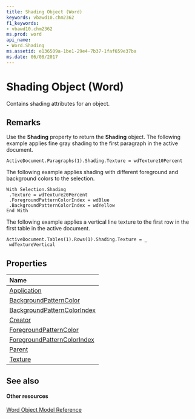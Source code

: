 ```yaml
---
title: Shading Object (Word)
keywords: vbawd10.chm2362
f1_keywords:
- vbawd10.chm2362
ms.prod: word
api_name:
- Word.Shading
ms.assetid: e136509a-1be1-29e4-7b37-1faf659e37ba
ms.date: 06/08/2017
---
```



# Shading Object (Word)

Contains shading attributes for an object.


## Remarks

Use the  **Shading** property to return the **Shading** object. The following example applies fine gray shading to the first paragraph in the active document.


```
ActiveDocument.Paragraphs(1).Shading.Texture = wdTexture10Percent
```

The following example applies shading with different foreground and background colors to the selection.




```
With Selection.Shading 
 .Texture = wdTexture20Percent 
 .ForegroundPatternColorIndex = wdBlue 
 .BackgroundPatternColorIndex = wdYellow 
End With
```

The following example applies a vertical line texture to the first row in the first table in the active document.




```
ActiveDocument.Tables(1).Rows(1).Shading.Texture = _ 
 wdTextureVertical
```


## Properties



|**Name**|
|:-----|
|[Application](shading-application-property-word.md)|
|[BackgroundPatternColor](shading-backgroundpatterncolor-property-word.md)|
|[BackgroundPatternColorIndex](shading-backgroundpatterncolorindex-property-word.md)|
|[Creator](shading-creator-property-word.md)|
|[ForegroundPatternColor](shading-foregroundpatterncolor-property-word.md)|
|[ForegroundPatternColorIndex](shading-foregroundpatterncolorindex-property-word.md)|
|[Parent](shading-parent-property-word.md)|
|[Texture](shading-texture-property-word.md)|

## See also


#### Other resources


[Word Object Model Reference](http://msdn.microsoft.com/library/be452561-b436-bb9b-6f94-3faa9a74a6fd%28Office.15%29.aspx)
